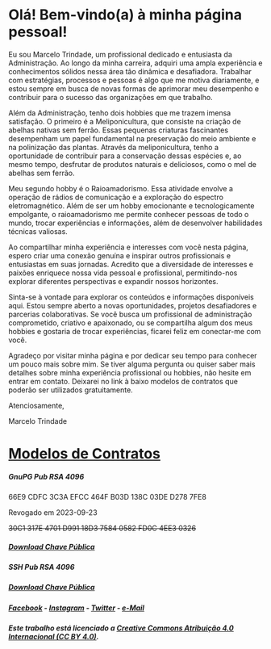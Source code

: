# Olá! Bem-vindo(a) à minha página pessoal!

Eu sou Marcelo Trindade, um profissional dedicado e entusiasta da Administração. Ao longo da minha carreira, adquiri uma ampla experiência e conhecimentos sólidos nessa área tão dinâmica e desafiadora. Trabalhar com estratégias, processos e pessoas é algo que me motiva diariamente, e estou sempre em busca de novas formas de aprimorar meu desempenho e contribuir para o sucesso das organizações em que trabalho.

Além da Administração, tenho dois hobbies que me trazem imensa satisfação. O primeiro é a Meliponicultura, que consiste na criação de abelhas nativas sem ferrão. Essas pequenas criaturas fascinantes desempenham um papel fundamental na preservação do meio ambiente e na polinização das plantas. Através da meliponicultura, tenho a oportunidade de contribuir para a conservação dessas espécies e, ao mesmo tempo, desfrutar de produtos naturais e deliciosos, como o mel de abelhas sem ferrão.

Meu segundo hobby é o Raioamadorismo. Essa atividade envolve a operação de rádios de comunicação e a exploração do espectro eletromagnético. Além de ser um hobby emocionante e tecnologicamente empolgante, o raioamadorismo me permite conhecer pessoas de todo o mundo, trocar experiências e informações, além de desenvolver habilidades técnicas valiosas.

Ao compartilhar minha experiência e interesses com você nesta página, espero criar uma conexão genuína e inspirar outros profissionais e entusiastas em suas jornadas. Acredito que a diversidade de interesses e paixões enriquece nossa vida pessoal e profissional, permitindo-nos explorar diferentes perspectivas e expandir nossos horizontes.

Sinta-se à vontade para explorar os conteúdos e informações disponíveis aqui. Estou sempre aberto a novas oportunidades, projetos desafiadores e parcerias colaborativas. Se você busca um profissional de administração comprometido, criativo e apaixonado, ou se compartilha algum dos meus hobbies e gostaria de trocar experiências, ficarei feliz em conectar-me com você.

Agradeço por visitar minha página e por dedicar seu tempo para conhecer um pouco mais sobre mim. Se tiver alguma pergunta ou quiser saber mais detalhes sobre minha experiência profissional ou hobbies, não hesite em entrar em contato. Deixarei no link à baixo modelos de contratos que poderão ser utilizados gratuitamente.

Atenciosamente,

Marcelo Trindade

# [Modelos de Contratos](./ctr.md)

##### **GnuPG Pub RSA 4096**

66E9 CDFC 3C3A EFCC 464F B03D 138C 03DE D278 7FE8

Revogado em 2023-09-23<p>
~~30C1 317E 4701 D991 18D3 7584 0582 FD0C 4EE3 0326~~

##### [Download Chave Pública](./gpg/gpg-marcelodasilvatrindade-public.txt)

##### **SSH Pub RSA 4096**

##### [Download Chave Pública](./ssh/ssh-marcelodasilvatrindade-public.txt)

##### [Facebook](https://www.facebook.com/marcelositr) - [Instagram](https://instagram.com/marcelositr) - [Twitter](https://twitter.com/marcelositr) - [e-Mail](mailto:marcelost@riseup.net)

##### Este trabalho está licenciado a [Creative Commons Atribuição 4.0 Internacional (CC BY 4.0)](https://creativecommons.org/licenses/by/4.0/).
